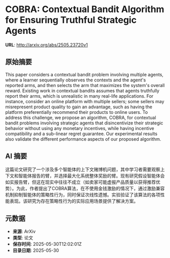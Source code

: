 # COBRA: Contextual Bandit Algorithm for Ensuring Truthful Strategic Agents

**URL**: http://arxiv.org/abs/2505.23720v1

## 原始摘要

This paper considers a contextual bandit problem involving multiple agents,
where a learner sequentially observes the contexts and the agent's reported
arms, and then selects the arm that maximizes the system's overall reward.
Existing work in contextual bandits assumes that agents truthfully report their
arms, which is unrealistic in many real-life applications. For instance,
consider an online platform with multiple sellers; some sellers may
misrepresent product quality to gain an advantage, such as having the platform
preferentially recommend their products to online users. To address this
challenge, we propose an algorithm, COBRA, for contextual bandit problems
involving strategic agents that disincentivize their strategic behavior without
using any monetary incentives, while having incentive compatibility and a
sub-linear regret guarantee. Our experimental results also validate the
different performance aspects of our proposed algorithm.


## AI 摘要

这篇论文研究了一个涉及多个智能体的上下文赌博机问题，其中学习者需要观察上下文和智能体报告的臂，并选择最大化系统整体奖励的臂。现有研究假设智能体会如实报告臂，但这在现实中往往不成立（如卖家可能虚报产品质量以获得推荐优势）。为此，作者提出了COBRA算法，在不使用金钱激励的情况下，通过激励兼容机制抑制智能体的策略性行为，同时保证次线性遗憾。实验验证了该算法的各项性能表现。该研究为存在策略性行为的实际应用场景提供了解决方案。

## 元数据

- **来源**: ArXiv
- **类型**: 论文
- **保存时间**: 2025-05-30T12:02:01Z
- **目录日期**: 2025-05-30
